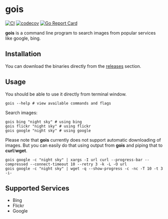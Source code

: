 # gois

[![CI](https://github.com/mzbaulhaque/gois/actions/workflows/test.yml/badge.svg?branch=master)](https://github.com/mzbaulhaque/gois/actions/workflows/test.yml)
[![codecov](https://codecov.io/gh/mzbaulhaque/gois/branch/master/graph/badge.svg)](https://codecov.io/gh/mzbaulhaque/gois)
[![Go Report Card](https://goreportcard.com/badge/github.com/mzbaulhaque/gois)](https://goreportcard.com/report/github.com/mzbaulhaque/gois)

**gois** is a command line program to search images from popular services like google, bing.

## Installation

You can download the binaries directly from the [releases](https://github.com/mzbaulhaque/gois/releases) section.

## Usage

You should be able to use it directly from terminal window.

```shell
gois --help # view available commands and flags
```

Search images:

```shell
gois bing "night sky" # using bing
gois flickr "night sky" # using flickr
gois google "night sky" # using google
```

Please note that **gois** currently does not support automatic downloading of images. But you can easily do that using output from **gois** and piping that to **curl**/**wget**.

```shell
gois google -c "night sky" | xargs -I url curl --progress-bar --compressed --connect-timeout 10 --retry 3 -k -L -O url
gois google -c "night sky" | wget -q --show-progress -c -nc -T 10 -t 3 -i-
```

## Supported Services

  * Bing
  * Flickr
  * Google
